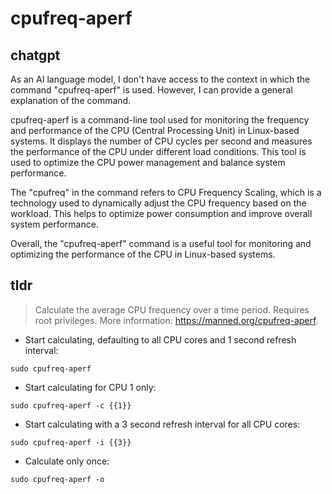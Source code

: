# cpufreq-aperf 
## chatgpt 
As an AI language model, I don't have access to the context in which the command "cpufreq-aperf" is used. However, I can provide a general explanation of the command.

cpufreq-aperf is a command-line tool used for monitoring the frequency and performance of the CPU (Central Processing Unit) in Linux-based systems. It displays the number of CPU cycles per second and measures the performance of the CPU under different load conditions. This tool is used to optimize the CPU power management and balance system performance.

The "cpufreq" in the command refers to CPU Frequency Scaling, which is a technology used to dynamically adjust the CPU frequency based on the workload. This helps to optimize power consumption and improve overall system performance.

Overall, the "cpufreq-aperf" command is a useful tool for monitoring and optimizing the performance of the CPU in Linux-based systems. 

## tldr 
 
> Calculate the average CPU frequency over a time period.
> Requires root privileges.
> More information: <https://manned.org/cpufreq-aperf>.

- Start calculating, defaulting to all CPU cores and 1 second refresh interval:

`sudo cpufreq-aperf`

- Start calculating for CPU 1 only:

`sudo cpufreq-aperf -c {{1}}`

- Start calculating with a 3 second refresh interval for all CPU cores:

`sudo cpufreq-aperf -i {{3}}`

- Calculate only once:

`sudo cpufreq-aperf -o`
